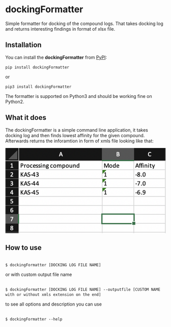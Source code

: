 # dockingFormatter

Simple formatter for docking of the compound logs. That takes docking log and returns interesting findings in format of xlsx file.

## Installation

You can install the **dockingFormatter** from [PyPI](https://pypi.org/project/dockingFormatter/):

```
pip install dockingFormatter
```

or

```
pip3 install dockingFormatter
```

The formatter is supported on Python3 and should be working fine on Python2.

## What it does

The dockingFormatter is a simple command line application, it takes docking log and then finds lowest affinity for the given compound. Afterwards returns the inforamtion in form of xmls file looking like that:

![Formatter output sample](images/xmls-formatter.png)

## How to use

```

$ dockingFormatter [DOCKING LOG FILE NAME] 

```

or with custom output file name

```

$ dockingFormatter [DOCKING LOG FILE NAME] --outputfile [CUSTOM NAME with or without xmls extension on the end]

```

to see all options and description you can use 

```

$ dockingFormatter --help

```
